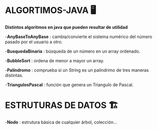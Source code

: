 ﻿# ALGORTIMOS-JAVA 🖥️

**Distintos algoritmos en java que pueden resultar de utilidad**

-**AnyBaseToAnyBase** : cambia/convierte el sistema numérico del número pasado por el usuario a otro. 

-**BusquedaBinaria** : búsqueda de un número en un array ordenado.

-**BubbleSort** : ordena de menor a mayor un array.

-**Palíndromo** : comprueba si un String es un palíndrimo de tres maneras distintas.

-**TriangulosPascal** : función que genera un Triangulo de Pascal. 



# ESTRUTURAS DE DATOS 🏗️

-**Nodo** : estrutura básica de cualquier árbol, colección...